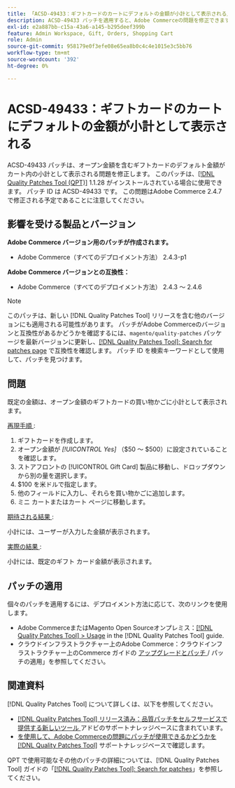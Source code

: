```yaml
---
title: 「ACSD-49433：ギフトカードのカートにデフォルトの金額が小計として表示される」
description: ACSD-49433 パッチを適用すると、Adobe Commerceの問題を修正できます。この問題では、オープン金額を含むギフトカードの買い物かごに、デフォルトの金額が小計として表示されます。
exl-id: e2a887bb-c15a-43a6-a145-b295deef399b
feature: Admin Workspace, Gift, Orders, Shopping Cart
role: Admin
source-git-commit: 958179e0f3efe08e65ea8b0c4c4e1015e3c5bb76
workflow-type: tm+mt
source-wordcount: '392'
ht-degree: 0%

---
```


# ACSD-49433：ギフトカードのカートにデフォルトの金額が小計として表示される

ACSD-49433 パッチは、オープン金額を含むギフトカードのデフォルト金額がカート内の小計として表示される問題を修正します。 このパッチは、[[!DNL Quality Patches Tool (QPT)]](/help/announcements/adobe-commerce-announcements/magento-quality-patches-released-new-tool-to-self-serve-quality-patches.md) 1.1.28 がインストールされている場合に使用できます。 パッチ ID は ACSD-49433 です。 この問題はAdobe Commerce 2.4.7 で修正される予定であることに注意してください。

## 影響を受ける製品とバージョン

**Adobe Commerce バージョン用のパッチが作成されます。**

* Adobe Commerce（すべてのデプロイメント方法） 2.4.3-p1

**Adobe Commerce バージョンとの互換性：**

* Adobe Commerce（すべてのデプロイメント方法） 2.4.3 ～ 2.4.6

>[!NOTE]
>
>このパッチは、新しい [!DNL Quality Patches Tool] リリースを含む他のバージョンにも適用される可能性があります。 パッチがAdobe Commerceのバージョンと互換性があるかどうかを確認するには、`magento/quality-patches` パッケージを最新バージョンに更新し、[[!DNL Quality Patches Tool]: Search for patches page](https://experienceleague.adobe.com/tools/commerce-quality-patches/index.html) で互換性を確認します。 パッチ ID を検索キーワードとして使用して、パッチを見つけます。

## 問題

既定の金額は、オープン金額のギフトカードの買い物かごに小計として表示されます。

<u> 再現手順 </u>:

1. ギフトカードを作成します。
1. オープン金額が *[!UICONTROL Yes]* （$50 ～ $500）に設定されていることを確認します。
1. ストアフロントの [!UICONTROL Gift Card] 製品に移動し、ドロップダウンから別の量を選択します。
1. $100 を米ドルで指定します。
1. 他のフィールドに入力し、それらを買い物かごに追加します。
1. ミニ カートまたはカート ページに移動します。

<u> 期待される結果 </u>:

小計には、ユーザーが入力した金額が表示されます。

<u> 実際の結果 </u>:

小計には、既定のギフト カード金額が表示されます。

## パッチの適用

個々のパッチを適用するには、デプロイメント方法に応じて、次のリンクを使用します。

* Adobe CommerceまたはMagento Open Sourceオンプレミス：[[!DNL Quality Patches Tool] > Usage](https://experienceleague.adobe.com/docs/commerce-operations/tools/quality-patches-tool/usage.html) in the [!DNL Quality Patches Tool] guide.
* クラウドインフラストラクチャー上のAdobe Commerce：クラウドインフラストラクチャー上のCommerce ガイドの [ アップグレードとパッチ ](https://experienceleague.adobe.com/docs/commerce-cloud-service/user-guide/develop/upgrade/apply-patches.html)/ パッチの適用」を参照してください。

## 関連資料

[!DNL Quality Patches Tool] について詳しくは、以下を参照してください。

* [[!DNL Quality Patches Tool]  リリース済み：品質パッチをセルフサービスで提供する新しいツール ](/help/announcements/adobe-commerce-announcements/magento-quality-patches-released-new-tool-to-self-serve-quality-patches.md) アドビのサポートナレッジベースに含まれています。
* [ を使用して、Adobe Commerceの問題にパッチが使用できるかどうかを  [!DNL Quality Patches Tool]](/help/support-tools/patches-available-in-qpt-tool/check-patch-for-magento-issue-with-magento-quality-patches.md) サポートナレッジベースで確認します。

QPT で使用可能なその他のパッチの詳細については、[!DNL Quality Patches Tool] ガイドの「[[!DNL Quality Patches Tool]: Search for patches](https://experienceleague.adobe.com/tools/commerce-quality-patches/index.html)」を参照してください。
